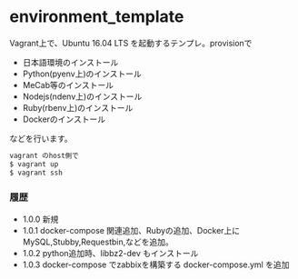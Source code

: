 # environment_template

Vagrant上で、Ubuntu 16.04 LTS を起動するテンプレ。provisionで

- 日本語環境のインストール
- Python(pyenv上)のインストール
- MeCab等のインストール
- Nodejs(ndenv上)のインストール
- Ruby(rbenv上)のインストール
- Dockerのインストール

などを行います。



```bash
vagrant のhost側で
$ vagrant up
$ vagrant ssh
```


### 履歴

- 1.0.0 新規
- 1.0.1 docker-compose 関連追加、Rubyの追加、Docker上にMySQL,Stubby,Requestbin,などを追加。
- 1.0.2 python追加時、libbz2-dev もインストール
- 1.0.3 docker-compose でzabbixを構築する docker-compose.yml を追加